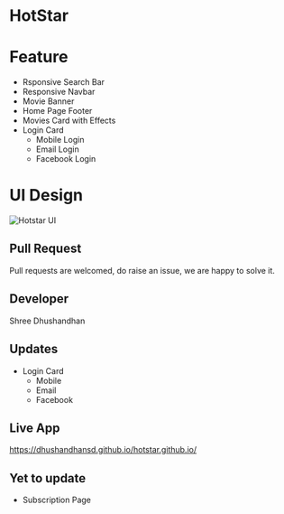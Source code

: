 # HotStar

# Feature
 - Rsponsive Search Bar
 - Responsive Navbar
 - Movie Banner
 - Home Page Footer
 - Movies Card with Effects
 - Login Card 
    - Mobile Login
    - Email Login
    - Facebook Login

# UI Design

![Hotstar UI](https://dhushandhansd.github.io/hotstar.github.io/hotstar-design.png)

## Pull Request
Pull requests are welcomed, do raise an issue, we are happy to solve it.

## Developer
Shree Dhushandhan

## Updates
 - Login Card
    - Mobile
    - Email
    - Facebook

## Live App 
https://dhushandhansd.github.io/hotstar.github.io/

## Yet to update
 - Subscription Page